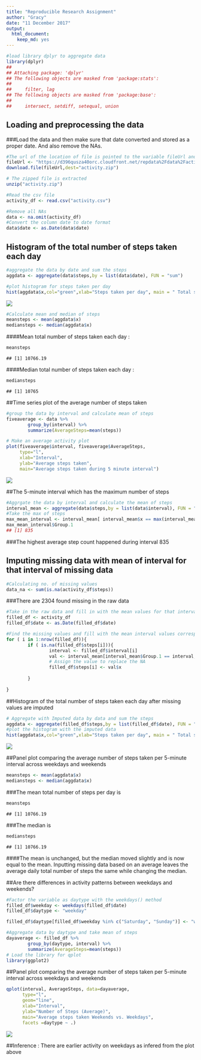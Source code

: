 ```yaml
---
title: "Reproducible Research Assignment"
author: "Gracy"
date: "11 December 2017"
output: 
  html_document: 
    keep_md: yes
---
```





```r
#load library dplyr to aggregate data
library(dplyr)
## 
## Attaching package: 'dplyr'
## The following objects are masked from 'package:stats':
## 
##     filter, lag
## The following objects are masked from 'package:base':
## 
##     intersect, setdiff, setequal, union
```
## Loading and preprocessing the data
###Load the data and then make sure that date converted and stored as a proper date. And also remove the NAs.



```r
#The url of the location of file is pointed to the variable fileUrl and is passed to download file method
fileUrl <- "https://d396qusza40orc.cloudfront.net/repdata%2Fdata%2Factivity.zip"
download.file(fileUrl,dest="activity.zip")

# The zipped file is extracted
unzip("activity.zip")

#Read the csv file
activity_df <- read.csv("activity.csv")

#Remove all NAs
data <- na.omit(activity_df)
#Convert the column date to date format
data$date <- as.Date(data$date)
```

## Histogram of the total number of steps taken each day



```r
#aggregate the data by date and sum the steps
aggdata <- aggregate(data$steps,by = list(data$date), FUN = "sum")

#plot histogram for steps taken per day
hist(aggdata$x,col="green",xlab="Steps taken per day", main = " Total steps taken per day")
```

![](PA1_template_files/figure-html/pressure-1.png)<!-- -->

```r
#Calculate mean and median of steps
meansteps <- mean(aggdata$x)
mediansteps <- median(aggdata$x)
```

####Mean total number of steps taken each day : 

```r
meansteps
```

```
## [1] 10766.19
```
####Median total number of steps taken each day :

```r
mediansteps
```

```
## [1] 10765
```
##Time series plot of the average number of steps taken


```r
#group the data by interval and calculate mean of steps
fiveaverage <- data %>%
        group_by(interval) %>%
        summarize(AverageSteps=mean(steps))

# Make an average activity plot
plot(fiveaverage$interval, fiveaverage$AverageSteps, 
     type="l",
     xlab="Interval",
     ylab="Average steps taken",
     main="Average steps taken during 5 minute interval")
```

![](PA1_template_files/figure-html/plot_avg_steps-1.png)<!-- -->

##The 5-minute interval which has the maximum number of steps

```r
#Aggrgate the data by interval and calculate the mean of steps
interval_mean <- aggregate(data$steps,by = list(data$interval), FUN = "mean")
#Take the max of steps 
max_mean_interval <- interval_mean[ interval_mean$x == max(interval_mean$x), ] 
max_mean_interval$Group.1
## [1] 835
```

###The highest average step count happened during interval 835

## Imputing missing data with mean of interval for that interval of missing data

```r
#Calculating no. of missing values
data_na <- sum(is.na(activity_df$steps))
```
###There are 2304 found missing in the raw data 


```r
#Take in the raw data and fill in with the mean values for that interval 
filled_df <- activity_df
filled_df$date <- as.Date(filled_df$date)

#Find the missing values and fill with the mean interval values corresponding the interval of the missing data
for ( i in 1:nrow(filled_df)){
        if ( is.na(filled_df$steps[i])){
                interval <- filled_df$interval[i]
                val <- interval_mean[interval_mean$Group.1 == interval,]
                # Assign the value to replace the NA
                filled_df$steps[i] <- val$x
                
        }
        
}
```

##Histogram of the total number of steps taken each day after missing values are imputed


```r
# Aggregate with Imputed data by data and sum the steps
aggdata <- aggregate(filled_df$steps,by = list(filled_df$date), FUN = "sum")
#plot the histogram with the imputed data
hist(aggdata$x,col="green",xlab="Steps taken per day", main = " Total steps taken per day")
```

![](PA1_template_files/figure-html/unnamed-chunk-3-1.png)<!-- -->

##Panel plot comparing the average number of steps taken per 5-minute interval across weekdays and weekends

```r
meansteps <- mean(aggdata$x)
mediansteps <- median(aggdata$x)
```

###The mean total number of steps per day is

```r
meansteps
```

```
## [1] 10766.19
```
###The median is 

```r
mediansteps
```

```
## [1] 10766.19
```
####The mean is unchanged, but the median moved slightly and is now equal to the mean. Inputting missing data based on an average leaves the average daily total number of steps the same while changing the median.



##Are there differences in activity patterns between weekdays and weekends?

```r
#Factor the variable as daytype with the weekdays() method
filled_df$weekday <- weekdays(filled_df$date)
filled_df$daytype <- "weekday"

filled_df$daytype[filled_df$weekday %in% c("Saturday", "Sunday")] <- "weekend"

#Aggregate data by daytype and take mean of steps
dayaverage <- filled_df %>%
        group_by(daytype, interval) %>%
        summarize(AverageSteps=mean(steps))
# Load the library for qplot
library(ggplot2)
```

##Panel plot comparing the average number of steps taken per 5-minute interval across weekdays and weekends

```r
qplot(interval, AverageSteps, data=dayaverage,
      type="l",
      geom="line",
      xlab="Interval",
      ylab="Number of Steps (Average)",
      main="Average steps taken Weekends vs. Weekdays",
      facets =daytype ~ .)
```

![](PA1_template_files/figure-html/plot_steps-1.png)<!-- -->


##Inference : There are  earlier activity on weekdays as infered from the plot above
